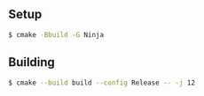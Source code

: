 
## Setup

```bash
$ cmake -Bbuild -G Ninja
```

## Building
```bash
$ cmake --build build --config Release -- -j 12
```

